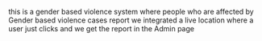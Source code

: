 this is a gender based violence system where people who are affected by Gender based violence cases report 
we integrated a live location where a user just clicks and we get the report in the Admin page
